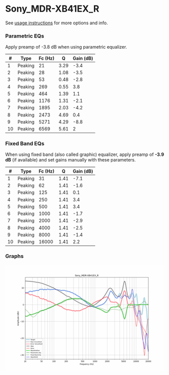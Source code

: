# Sony_MDR-XB41EX_R
See [usage instructions](https://github.com/jaakkopasanen/AutoEq#usage) for more options and info.

### Parametric EQs
Apply preamp of -3.8 dB when using parametric equalizer.

|   # | Type    |   Fc (Hz) |    Q |   Gain (dB) |
|-----|---------|-----------|------|-------------|
|   1 | Peaking |        21 | 3.29 |        -3.4 |
|   2 | Peaking |        28 | 1.08 |        -3.5 |
|   3 | Peaking |        53 | 0.48 |        -2.8 |
|   4 | Peaking |       269 | 0.55 |         3.8 |
|   5 | Peaking |       464 | 1.39 |         1.1 |
|   6 | Peaking |      1176 | 1.31 |        -2.1 |
|   7 | Peaking |      1895 | 2.03 |        -4.2 |
|   8 | Peaking |      2473 | 4.69 |         0.4 |
|   9 | Peaking |      5271 | 4.29 |        -8.8 |
|  10 | Peaking |      6569 | 5.61 |         2   |

### Fixed Band EQs
When using fixed band (also called graphic) equalizer, apply preamp of **-3.9 dB** (if available) and set gains manually with these parameters.

|   # | Type    |   Fc (Hz) |    Q |   Gain (dB) |
|-----|---------|-----------|------|-------------|
|   1 | Peaking |        31 | 1.41 |        -7.1 |
|   2 | Peaking |        62 | 1.41 |        -1.6 |
|   3 | Peaking |       125 | 1.41 |         0.1 |
|   4 | Peaking |       250 | 1.41 |         3.4 |
|   5 | Peaking |       500 | 1.41 |         3.4 |
|   6 | Peaking |      1000 | 1.41 |        -1.7 |
|   7 | Peaking |      2000 | 1.41 |        -2.9 |
|   8 | Peaking |      4000 | 1.41 |        -2.5 |
|   9 | Peaking |      8000 | 1.41 |        -1.4 |
|  10 | Peaking |     16000 | 1.41 |         2.2 |

### Graphs
![](./Sony_MDR-XB41EX_R.png)
